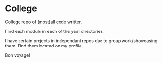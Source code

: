 # College
College repo of (most)all code written.

Find each module in each of the year directories.

I have certain projects in independant repos due to group work/showcasing them. Find them located on my profile.

Bon voyage!
